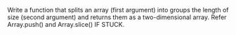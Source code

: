 Write a function that splits an array (first argument) into groups the length of size
(second argument) and returns them as a two-dimensional array.
Refer Array.push() and Array.slice() IF STUCK.
